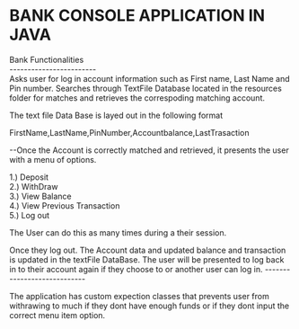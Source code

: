 # BANK CONSOLE APPLICATION IN JAVA<br/>

Bank Functionalities <br/>
------------------------<br/>
Asks user for log in account information such as First name, Last Name and Pin number. Searches through TextFile Database located in the resources folder for matches and retrieves the correspoding matching account. <br/>

The text file Data Base is layed out in the following format<br/>

FirstName,LastName,PinNumber,Accountbalance,LastTrasaction<br/>

--Once the Account is correctly matched and retrieved, it presents the user with a menu of options.

1.) Deposit<br/>
2.) WithDraw<br/> 
3.) View Balance<br/>
4.) View Previous Transaction<br/>
5.) Log out<br/>

The User can do this as many times during a their session. 

Once they log out. The Account data and updated balance and transaction is updated in the textFile DataBase.
The user will be presented to log back in to their account again if they choose to or another user can log in.
----------------------------<br/>

The application has custom expection classes that prevents user from withrawing to much if they dont have enough funds or if they dont
input the correct menu item option.



